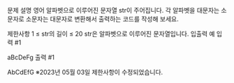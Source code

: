 문제 설명
영어 알파벳으로 이루어진 문자열 str이 주어집니다. 각 알파벳을 대문자는 소문자로 소문자는 대문자로 변환해서 출력하는 코드를 작성해 보세요.

제한사항
1 ≤ str의 길이 ≤ 20
str은 알파벳으로 이루어진 문자열입니다.
입출력 예
입력 #1

aBcDeFg
출력 #1

AbCdEfG
※2023년 05월 03일 제한사항이 수정되었습니다.